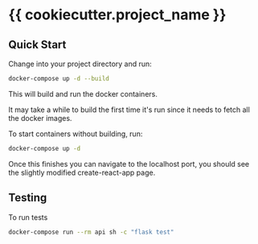 # {{ cookiecutter.project_name }}

## Quick Start

Change into your project directory and run:

```bash
docker-compose up -d --build
```

This will build and run the docker containers.

It may take a while to build the first time it's run since it needs to fetch all
the docker images.

To start containers without building, run:

```bash
docker-compose up -d
```

Once this finishes you can navigate to the localhost port, you should see the slightly modified create-react-app page.

## Testing

To run tests
```bash
docker-compose run --rm api sh -c "flask test"
```
